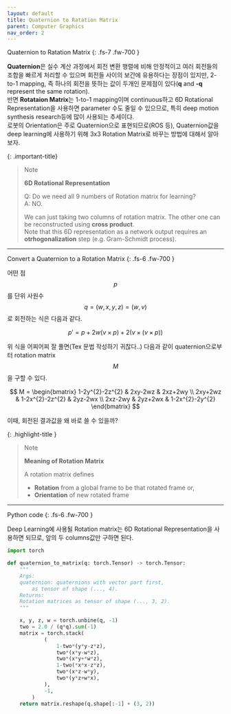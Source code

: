 ```yaml
---
layout: default
title: Quaternion to Ratation Matrix
parent: Computer Graphics
nav_order: 2
---
```


Quaternion to Ratation Matrix
{: .fs-7 .fw-700 }

**Quaternion**은 실수 계산 과정에서 회전 변환 행렬에 비해 안정적이고 여러 회전들의 조합을 빠르게 처리할 수 있으며 회전들 사이의 보간에 유용하다는 장점이 있지만, 2-to-1 mapping, 즉 하나의 회전을 뜻하는 값이 두개인 문제점이 있다(**q** and **-q** represent the same rotation).  
반면 **Rotataion Matrix**는 1-to-1 mapping이며 continuous하고 6D Rotational Representation을 사용하면 parameter 수도 줄일 수 있으므로, 특히 deep motion synthesis research등에 많이 사용되는 추세이댜.   
로봇의 Orientation은 주로 Quaternion으로 표현되므로(ROS 등), Quaternion값을 deep learning에 사용하기 위해 3x3 Rotation Matrix로 바꾸는 방법에 대해서 알아보자.   
    
      
{: .important-title}
> Note   
>   
> **6D Rotational Representation**   
>   
> Q: Do we need all 9 numbers of Rotation matrix for learning?   
> A: NO.   
>       
> We can just taking two columns of rotation matrix. The other one can be reconstructed using **cross product**.   
> Note that this 6D representation as a network output requires an **otrhogonalization** step (e.g. Gram-Schmidt process).

---

Convert a Quaternion to a Rotation Matrix
{: .fs-6 .fw-700 }
   
어떤 점 $$p$$를 단위 사원수 $$q=(w, x, y, z)=(w, v)$$로 회전하는 식은 다음과 같다.   
   
$$p'=p+2w(v \times p) + 2(v \times (v \times p))$$   
   
위 식을 어찌어찌 잘 풀면(Tex 문법 작성하기 귀찮다..) 다음과 같이 quaternion으로부터 rotation matrix $$M$$을 구할 수 있다.   
   
$$ M =  \begin{bmatrix}
	1-2y^{2}-2z^{2} & 2xy-2wz & 2xz+2wy \\
	2xy+2wz & 1-2x^{2}-2z^{2} & 2yz-2wx \\
	2xz-2wy & 2yz+2wx & 1-2x^{2}-2y^{2} 
	\end{bmatrix} $$     
       
이때, 회전된 결과값을 왜 바로 쓸 수 있을까?   
    
{: .highlight-title }
> Note   
>   
> **Meaning of Rotation Matrix**   
>   
> A rotation matrix defines
> - **Rotation** from a global frame to be that rotated frame or,   
> - **Orientation** of new rotated frame     


----

Python code
{: .fs-6 .fw-700 }
   
Deep Learning에 사용될 Rotation matrix는 6D Rotational Representation을 사용하면 되므로, 앞의 두 columns값만 구하면 된다.   
   
```python
import torch

def quaternion_to_matrix(q: torch.Tensor) -> torch.Tensor:
    """
    Args:
	quaternion: quaternions with vector part first, 
		as tensor of shape (..., 4).
    Returns:
	Rotation matrices as tensor of shape (..., 3, 2).
    """

    x, y, z, w = torch.unbine(q, -1)
    two = 2.0 / (q*q).sum(-1)
    matrix = torch.stack(
            (
                1-two*(y*y-z*z),
                two*(x*y-w*z),
                two*(x*y+*w*z),
                1-two(*x*x-z*z),
                two*(x*z-w*y),
                two*(y*z+w*x),
            ),
            -1,
        )
    return matrix.reshape(q.shape[:-1] + (3, 2))
```
